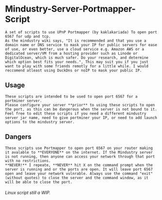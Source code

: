 # Mindustry-Server-Portmapper-Script


	A set of scripts to use UPnP Portmapper (by kaklakariada) To open port 6567 for udp and tcp.
	As the mindustry wiki says, "It is recommended and that you use a domain name or DNS service to mask your IP for public servers for ease of use, or even better, use a cloud service e.g. Amazon AWS or a dedicated server/VM from a hosting provider such as Linode or DigitalOcean, which is much safer. Do your research, and determine which option best fits your needs.", This may suit you if you just want to play with some friends remotly for a little while. I would reccomend atleast using DuckDns or noIP to mask your public IP.

## Usage
	These scripts are intended to be used to open port 6567 for a portminer server.
	Please configure your server **prior** to using these scripts to open the port, as this can be dangerous when the server is not bound to it.
	Feel free to edit these scripts if you need a different mindustry server jar name, need to give portminer your IP, or need to add launch options to the mindustry server.

## Dangers
	These scripts use Portmapper to open port 6567 on your router making it avalable to **EVERYONE** on the internet. If the Mindustry server is not running, then anyone can access your network through that port with no restrictions.
	**NEVER!** I repeate, **NEVER** hit X on the command prompt when the server is running and or the ports are open. It will leave port 6567 open and leave your network vulnrable. Always use the command "exit" (without quotes) to close the server and the command window, as it will be able to close the port.
	
###### Linux script still a WIP.